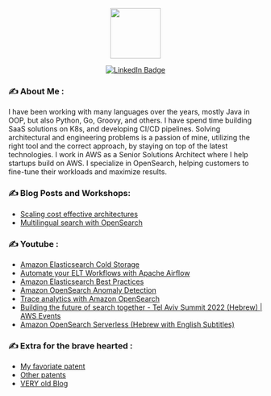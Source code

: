 
<p align="center">
    <img src="https://media.giphy.com/media/M9gbBd9nbDrOTu1Mqx/giphy.gif" width="100"/>
</p>
<p align="center">
  <a href="https://www.linkedin.com/in/roigamliel"><img src="https://img.shields.io/badge/LinkedIn-blue?style=for-the-badge&logo=linkedin&logoColor=white" alt="LinkedIn Badge"></a>
</p>

### ✍️ About Me :

I have been working with many languages over the years, mostly Java in OOP, but also Python, Go, Groovy, and others. I have spend time building SaaS solutions on K8s, and developing CI/CD pipelines. Solving architectural and engineering problems is a passion of mine, utilizing the right tool and the correct approach, by staying on top of the latest technologies. I work in AWS as a Senior Solutions Architect where I help startups build on AWS. I specialize in OpenSearch, helping customers to fine-tune their workloads and maximize results.

### ✍️ Blog Posts and Workshops: 
- [Scaling cost effective architectures](https://catalog.workshops.aws/cost-effective-architectures/en-US)
- [Multilingual search with OpenSearch](https://opensearch.org/blog/Multilingual-Search)

### ✍️ Youtube :
- [Amazon Elasticsearch Cold Storage](https://www.youtube.com/watch?v=fj4efEjyy7U)
- [Automate your ELT Workflows with Apache Airflow](https://www.youtube.com/watch?v=Mq1x0fjG1iQ)
- [Amazon Elasticsearch Best Practices](https://www.youtube.com/watch?v=RXELlUMQ1RA)
- [Amazon OpenSearch Anomaly Detection](https://www.youtube.com/watch?v=-bo5Hrd0QEQ)
- [Trace analytics with Amazon OpenSearch](https://www.youtube.com/watch?v=vqJkgSLhD5s)
- [Building the future of search together - Tel Aviv Summit 2022 (Hebrew) | AWS Events](https://www.youtube.com/watch?v=PZbN4J38rM0)
- [Amazon OpenSearch Serverless (Hebrew with English Subtitles)](https://www.youtube.com/watch?v=V7KCHbvyxZI)

### ✍️ Extra for the brave hearted :
 - [My favoriate patent](https://patents.google.com/patent/US11356324B2)
 - [Other patents](https://patents.google.com/?inventor=Roi+Gamliel)
 - [VERY old Blog](https://developer4life.blogspot.com/)

